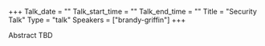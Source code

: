 +++
Talk_date = ""
Talk_start_time = ""
Talk_end_time = ""
Title = "Security Talk"
Type = "talk"
Speakers = ["brandy-griffin"]
+++

Abstract TBD

